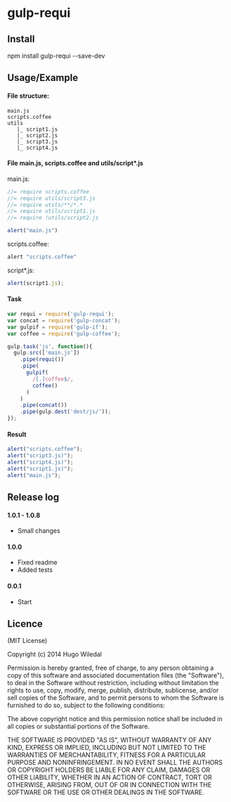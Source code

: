# gulp-requi


## Install
npm install gulp-requi --save-dev

## Usage/Example

#### File structure:

```
main.js
scripts.coffee
utils
   |_ script1.js
   |_ script2.js
   |_ script3.js
   |_ script4.js
```

#### File main.js, scripts.coffee and utils/script*.js

main.js:

```javascript
//= require scripts.coffee
//= require utils/script3.js
//= require utils/**/*.*
//= require utils/script1.js
//= require !utils/script2.js

alert("main.js")
```

 scripts.coffee:

```javascript
alert "scripts.coffee"
```

script*.js:
```javascript
alert(script1.js);
```

#### Task

```javascript
var requi = require('gulp-requi');
var concat = require('gulp-concat');
var gulpif = require('gulp-if');
var coffee = require('gulp-coffee');

gulp.task('js', function(){
  gulp.src(['main.js'])
    .pipe(requi())
    .pipe(
      gulpif(
        /[.]coffee$/,
        coffee()
      )
    )
    .pipe(concat())
    .pipe(gulp.dest('dest/js/'));
});
```

#### Result

```javascript
alert("scripts.coffee");
alert("script3.js)");
alert("script4.js)");
alert("script1.js)");
alert("main.js");
```

## Release log


#### 1.0.1 - 1.0.8
* Small changes

#### 1.0.0
* Fixed readme
* Added tests

#### 0.0.1
* Start

## Licence
(MIT License)

Copyright (c) 2014 Hugo Wiledal

Permission is hereby granted, free of charge, to any person obtaining a copy
of this software and associated documentation files (the "Software"), to deal
in the Software without restriction, including without limitation the rights
to use, copy, modify, merge, publish, distribute, sublicense, and/or sell
copies of the Software, and to permit persons to whom the Software is
furnished to do so, subject to the following conditions:

The above copyright notice and this permission notice shall be included in all
copies or substantial portions of the Software.

THE SOFTWARE IS PROVIDED "AS IS", WITHOUT WARRANTY OF ANY KIND, EXPRESS OR
IMPLIED, INCLUDING BUT NOT LIMITED TO THE WARRANTIES OF MERCHANTABILITY,
FITNESS FOR A PARTICULAR PURPOSE AND NONINFRINGEMENT. IN NO EVENT SHALL THE
AUTHORS OR COPYRIGHT HOLDERS BE LIABLE FOR ANY CLAIM, DAMAGES OR OTHER
LIABILITY, WHETHER IN AN ACTION OF CONTRACT, TORT OR OTHERWISE, ARISING FROM,
OUT OF OR IN CONNECTION WITH THE SOFTWARE OR THE USE OR OTHER DEALINGS IN THE
SOFTWARE.
